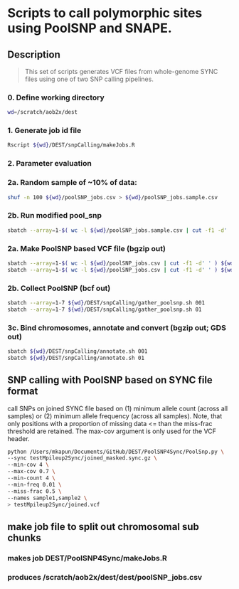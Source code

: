 # Scripts to call polymorphic sites using PoolSNP and SNAPE.

## Description
> This set of scripts generates VCF files from whole-genome SYNC files using one of two SNP calling pipelines.

### 0. Define working directory
```bash
wd=/scratch/aob2x/dest
```

### 1. Generate job id file
```bash
Rscript ${wd}/DEST/snpCalling/makeJobs.R
```


### 2. Parameter evaluation
### 2a. Random sample of ~10% of data:
```bash
shuf -n 100 ${wd}/poolSNP_jobs.csv > ${wd}/poolSNP_jobs.sample.csv
```
### 2b. Run modified pool_snp
```bash
sbatch --array=1-$( wc -l ${wd}/poolSNP_jobs.sample.csv | cut -f1 -d' ' ) ${wd}/DEST/snpCalling/run_poolsnp_paramtest.sh
```

### 2a. Make PoolSNP based VCF file (bgzip out)
```bash
sbatch --array=1-$( wc -l ${wd}/poolSNP_jobs.csv | cut -f1 -d' ' ) ${wd}/DEST/snpCalling/run_poolsnp.sh 001 5
sbatch --array=1-$( wc -l ${wd}/poolSNP_jobs.csv | cut -f1 -d' ' ) ${wd}/DEST/snpCalling/run_poolsnp.sh 01
```

### 2b. Collect PoolSNP (bcf out)
```bash
sbatch --array=1-7 ${wd}/DEST/snpCalling/gather_poolsnp.sh 001
sbatch --array=1-7 ${wd}/DEST/snpCalling/gather_poolsnp.sh 01
```

### 3c. Bind chromosomes, annotate and convert (bgzip out; GDS out)
```bash
sbatch ${wd}/DEST/snpCalling/annotate.sh 001
sbatch ${wd}/DEST/snpCalling/annotate.sh 01
```









## SNP calling with PoolSNP based on SYNC file format

call SNPs on joined SYNC file based on (1) minimum allele count (across all samples) or (2) minimum allele frequency (across all samples). Note, that only positions with a proportion of missing data <= than the miss-frac threshold are retained. The max-cov argument is only used for the VCF header.

```bash
python /Users/mkapun/Documents/GitHub/DEST/PoolSNP4Sync/PoolSnp.py \
--sync testMpileup2Sync/joined_masked.sync.gz \
--min-cov 4 \
--max-cov 0.7 \
--min-count 4 \
--min-freq 0.01 \
--miss-frac 0.5 \
--names sample1,sample2 \
> testMpileup2Sync/joined.vcf
```

## make job file to split out chromosomal sub chunks
  ### makes job DEST/PoolSNP4Sync/makeJobs.R

  ### produces /scratch/aob2x/dest/dest/poolSNP_jobs.csv
